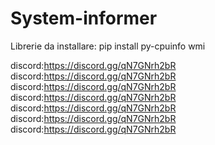 # System-informer

Librerie da installare:
pip install py-cpuinfo wmi

discord:https://discord.gg/qN7GNrh2bR
discord:https://discord.gg/qN7GNrh2bR
discord:https://discord.gg/qN7GNrh2bR
discord:https://discord.gg/qN7GNrh2bR
discord:https://discord.gg/qN7GNrh2bR
discord:https://discord.gg/qN7GNrh2bR
discord:https://discord.gg/qN7GNrh2bR
